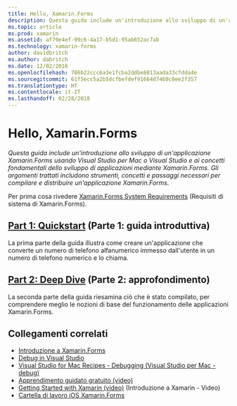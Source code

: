 ```yaml
---
title: Hello, Xamarin.Forms
description: Questa guida include un'introduzione allo sviluppo di un'applicazione Xamarin.Forms usando Visual Studio per Mac o Visual Studio e ai concetti fondamentali dello sviluppo di applicazioni mediante Xamarin.Forms. Gli argomenti trattati includono strumenti, concetti e passaggi necessari per compilare e distribuire un'applicazione Xamarin.Forms.
ms.topic: article
ms.prod: xamarin
ms.assetid: af79e4ef-99c6-4a17-b5d1-95ab652ac7ab
ms.technology: xamarin-forms
author: davidbritch
ms.author: dabritch
ms.date: 12/02/2016
ms.openlocfilehash: 786b22ccc6a3e1fcba2ddbe8813aada33cfdda4e
ms.sourcegitcommit: 61f5ecc5a2b5dcfbefdef91664d7460c0ee2f357
ms.translationtype: HT
ms.contentlocale: it-IT
ms.lasthandoff: 02/28/2018
---
```

# <a name="hello-xamarinforms"></a>Hello, Xamarin.Forms

_Questa guida include un'introduzione allo sviluppo di un'applicazione Xamarin.Forms usando Visual Studio per Mac o Visual Studio e ai concetti fondamentali dello sviluppo di applicazioni mediante Xamarin.Forms. Gli argomenti trattati includono strumenti, concetti e passaggi necessari per compilare e distribuire un'applicazione Xamarin.Forms._

Per prima cosa rivedere [Xamarin.Forms System Requirements](~/cross-platform/get-started/installation/index.md) (Requisiti di sistema di Xamarin.Forms).

## <a name="part-1-quickstartxamarin-formsget-startedhello-xamarin-formsquickstartmd"></a>[Part 1: Quickstart](~/xamarin-forms/get-started/hello-xamarin-forms/quickstart.md) (Parte 1: guida introduttiva)

La prima parte della guida illustra come creare un'applicazione che converte un numero di telefono alfanumerico immesso dall'utente in un numero di telefono numerico e lo chiama.

## <a name="part-2-deep-divexamarin-formsget-startedhello-xamarin-formsdeepdivemd"></a>[Part 2: Deep Dive](~/xamarin-forms/get-started/hello-xamarin-forms/deepdive.md) (Parte 2: approfondimento)

La seconda parte della guida riesamina ciò che è stato compilato, per comprendere meglio le nozioni di base del funzionamento delle applicazioni Xamarin.Forms.


## <a name="related-links"></a>Collegamenti correlati

- [Introduzione a Xamarin.Forms](~/xamarin-forms/get-started/introduction-to-xamarin-forms.md)
- [Debug in Visual Studio](http://msdn.microsoft.com/library/k0k771bt%28v=vs.90%29.aspx)
- [Visual Studio for Mac Recipes - Debugging (Visual Studio per Mac - debug)](https://developer.xamarin.com/recipes/cross-platform/ide/debugging/)
- [Apprendimento guidato gratuito (video)](https://university.xamarin.com/self-guided)
- [Getting Started with Xamarin (video)](https://developer.xamarin.com/videos/) (Introduzione a Xamarin - Video)
- [Cartella di lavoro iOS Xamarin.Forms](https://developer.xamarin.com/workbooks/xamarin-forms/getting-started/GettingStartedWithXamarinForms-ios.workbook)
